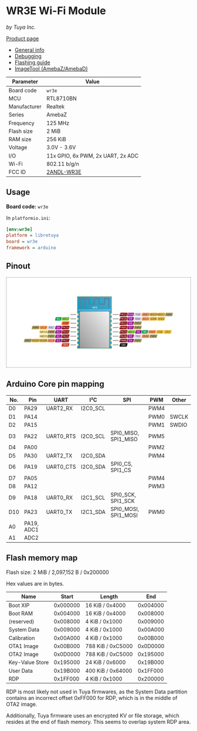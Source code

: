 # WR3E Wi-Fi Module

*by Tuya Inc.*

[Product page](https://developer.tuya.com/en/docs/iot/wr3e-module-datasheet?id=K9elwlqbfosbc)

- [General info](../../docs/platform/realtek/README.md)
- [Debugging](../../docs/platform/realtek/debugging.md)
- [Flashing guide](../../docs/platform/realtek-ambz/flashing.md)
- [ImageTool (AmebaZ/AmebaD)](https://images.tuyacn.com/smart/Image_Tool/Image_Tool.zip)

Parameter    | Value
-------------|------------------------------------------
Board code   | `wr3e`
MCU          | RTL8710BN
Manufacturer | Realtek
Series       | AmebaZ
Frequency    | 125 MHz
Flash size   | 2 MiB
RAM size     | 256 KiB
Voltage      | 3.0V - 3.6V
I/O          | 11x GPIO, 6x PWM, 2x UART, 2x ADC
Wi-Fi        | 802.11 b/g/n
FCC ID       | [2ANDL-WR3E](https://fccid.io/2ANDL-WR3E)

## Usage

**Board code:** `wr3e`

In `platformio.ini`:

```ini
[env:wr3e]
platform = libretuya
board = wr3e
framework = arduino
```

## Pinout

![Pinout](pinout_wr3e.svg)

## Arduino Core pin mapping

No. | Pin        | UART      | I²C      | SPI                  | PWM  | Other
----|------------|-----------|----------|----------------------|------|------
D0  | PA29       | UART2_RX  | I2C0_SCL |                      | PWM4 |
D1  | PA14       |           |          |                      | PWM0 | SWCLK
D2  | PA15       |           |          |                      | PWM1 | SWDIO
D3  | PA22       | UART0_RTS | I2C0_SCL | SPI0_MISO, SPI1_MISO | PWM5 |
D4  | PA00       |           |          |                      | PWM2 |
D5  | PA30       | UART2_TX  | I2C0_SDA |                      | PWM4 |
D6  | PA19       | UART0_CTS | I2C0_SDA | SPI0_CS, SPI1_CS     |      |
D7  | PA05       |           |          |                      | PWM4 |
D8  | PA12       |           |          |                      | PWM3 |
D9  | PA18       | UART0_RX  | I2C1_SCL | SPI0_SCK, SPI1_SCK   |      |
D10 | PA23       | UART0_TX  | I2C1_SDA | SPI0_MOSI, SPI1_MOSI | PWM0 |
A0  | PA19, ADC1 |           |          |                      |      |
A1  | ADC2       |           |          |                      |      |

## Flash memory map

Flash size: 2 MiB / 2,097,152 B / 0x200000

Hex values are in bytes.

Name            | Start    | Length            | End
----------------|----------|-------------------|---------
Boot XIP        | 0x000000 | 16 KiB / 0x4000   | 0x004000
Boot RAM        | 0x004000 | 16 KiB / 0x4000   | 0x008000
(reserved)      | 0x008000 | 4 KiB / 0x1000    | 0x009000
System Data     | 0x009000 | 4 KiB / 0x1000    | 0x00A000
Calibration     | 0x00A000 | 4 KiB / 0x1000    | 0x00B000
OTA1 Image      | 0x00B000 | 788 KiB / 0xC5000 | 0x0D0000
OTA2 Image      | 0x0D0000 | 788 KiB / 0xC5000 | 0x195000
Key-Value Store | 0x195000 | 24 KiB / 0x6000   | 0x19B000
User Data       | 0x19B000 | 400 KiB / 0x64000 | 0x1FF000
RDP             | 0x1FF000 | 4 KiB / 0x1000    | 0x200000

RDP is most likely not used in Tuya firmwares, as the System Data partition contains an incorrect offset 0xFF000 for RDP, which is in the middle of OTA2 image.

Additionally, Tuya firmware uses an encrypted KV or file storage, which resides at the end of flash memory. This seems to overlap system RDP area.
